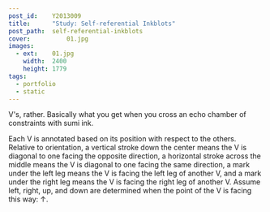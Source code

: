 ```yaml
---
post_id:    Y2013009
title:      "Study: Self-referential Inkblots"
post_path:  self-referential-inkblots
cover:			01.jpg
images:
  - ext:    01.jpg
    width:  2400
    height: 1779
tags:
  - portfolio
  - static
---
```

V's, rather. Basically what you get when you cross an echo chamber of constraints with sumi ink.

Each V is annotated based on its position with respect to the others. Relative to orientation, a vertical stroke down the center means the V is diagonal to one facing the opposite direction, a horizontal stroke across the middle means the V is diagonal to one facing the same direction, a mark under the left leg means the V is facing the left leg of another V, and a mark under the right leg means the V is facing the right leg of another V. Assume left, right, up, and down are determined when the point of the V is facing this way: &uarr;.